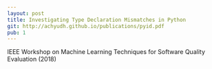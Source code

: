 ```yaml
---
layout: post
title: Investigating Type Declaration Mismatches in Python
git: http://achyudh.github.io/publications/pyid.pdf
pub: 1
---
```


IEEE Workshop on Machine Learning Techniques for Software Quality Evaluation (2018)

